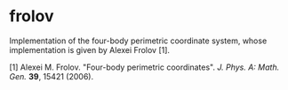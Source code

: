 # frolov

Implementation of the four-body perimetric coordinate system, whose implementation is given by Alexei Frolov [1].


[1] Alexei M. Frolov. "Four-body perimetric coordinates". *J. Phys. A: Math. Gen.* **39**, 15421 (2006).
